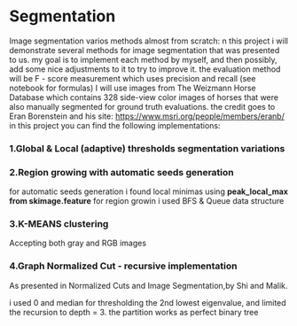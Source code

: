 # Segmentation
Image segmentation varios methods almost from scratch:
n this project i will demonstrate several methods for image segmentation that was presented to us. my goal is to implement each method by myself, and then possibly, add some nice adjustments to it to try to improve it.
the evaluation method will be F - score measurement which uses precision and recall (see notebook for formulas)
I will use  images from The Weizmann Horse Database which contains 328 side-view color images of horses that were also manually segmented for ground truth evaluations.
the credit goes to Eran Borenstein and his site: https://www.msri.org/people/members/eranb/
in this project you can find the following implementations:
### 1.Global & Local (adaptive) thresholds segmentation variations
### 2.Region growing with automatic seeds generation
  for automatic seeds generation i found local minimas using **peak_local_max from skimage.feature**
  for region growin i used BFS & Queue data structure
### 3.K-MEANS clustering
 Accepting both gray and RGB images
### 4.Graph Normalized Cut - recursive implementation
 As presented in Normalized Cuts and Image Segmentation,by Shi and Malik.
 
  i used 0 and median for thresholding the 2nd lowest eigenvalue, and limited the recursion to depth = 3. 
  the partition works as perfect binary tree 
